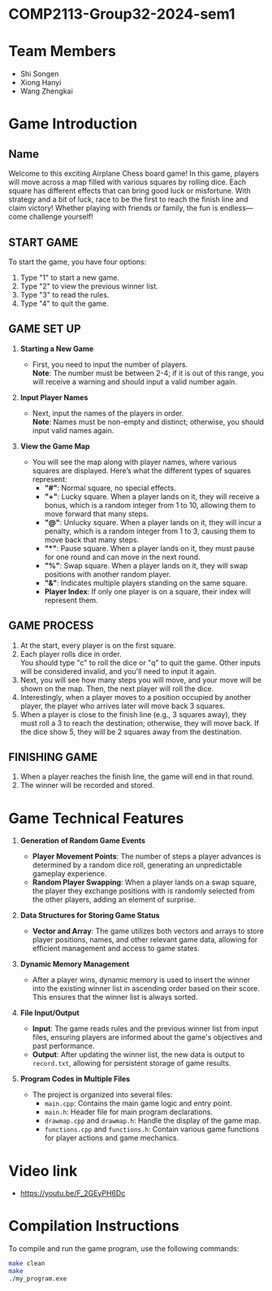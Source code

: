 # COMP2113-Group32-2024-sem1
# Team Members
- Shi Songen 
- Xiong Hanyi
- Wang Zhengkai

# Game Introduction

## Name
Welcome to this exciting Airplane Chess board game! In this game, players will move across a map filled with various squares by rolling dice. Each square has different effects that can bring good luck or misfortune. With strategy and a bit of luck, race to be the first to reach the finish line and claim victory! Whether playing with friends or family, the fun is endless—come challenge yourself!

## START GAME
To start the game, you have four options:
1. Type "1" to start a new game.
2. Type "2" to view the previous winner list.
3. Type "3" to read the rules.
4. Type "4" to quit the game.

## GAME SET UP
1. **Starting a New Game**
   - First, you need to input the number of players.  
   **Note**: The number must be between 2-4; if it is out of this range, you will receive a warning and should input a valid number again.
   
2. **Input Player Names**
   - Next, input the names of the players in order.  
   **Note**: Names must be non-empty and distinct; otherwise, you should input valid names again.
   
3. **View the Game Map**
   - You will see the map along with player names, where various squares are displayed. Here’s what the different types of squares represent: 
     - **"#"**: Normal square, no special effects.
     - **"+"**: Lucky square. When a player lands on it, they will receive a bonus, which is a random integer from 1 to 10, allowing them to move forward that many steps.
     - **"@"**: Unlucky square. When a player lands on it, they will incur a penalty, which is a random integer from 1 to 3, causing them to move back that many steps.
     - **"*"**: Pause square. When a player lands on it, they must pause for one round and can move in the next round.
     - **"%"**: Swap square. When a player lands on it, they will swap positions with another random player.
     - **"&"**: Indicates multiple players standing on the same square.
     - **Player Index**: If only one player is on a square, their index will represent them.

## GAME PROCESS
1. At the start, every player is on the first square.
2. Each player rolls dice in order.  
   You should type "c" to roll the dice or "q" to quit the game. Other inputs will be considered invalid, and you'll need to input it again.
3. Next, you will see how many steps you will move, and your move will be shown on the map. Then, the next player will roll the dice.
4. Interestingly, when a player moves to a position occupied by another player, the player who arrives later will move back 3 squares.
5. When a player is close to the finish line (e.g., 3 squares away), they must roll a 3 to reach the destination; otherwise, they will move back. If the dice show 5, they will be 2 squares away from the destination.

## FINISHING GAME
1. When a player reaches the finish line, the game will end in that round.
2. The winner will be recorded and stored.

# Game Technical Features

1. **Generation of Random Game Events**
   - **Player Movement Points**: The number of steps a player advances is determined by a random dice roll, generating an unpredictable gameplay experience.
   - **Random Player Swapping**: When a player lands on a swap square, the player they exchange positions with is randomly selected from the other players, adding an element of surprise.

2. **Data Structures for Storing Game Status**
   - **Vector and Array**: The game utilizes both vectors and arrays to store player positions, names, and other relevant game data, allowing for efficient management and access to game states.

3. **Dynamic Memory Management**
   - After a player wins, dynamic memory is used to insert the winner into the existing winner list in ascending order based on their score. This ensures that the winner list is always sorted.

4. **File Input/Output**
   - **Input**: The game reads rules and the previous winner list from input files, ensuring players are informed about the game's objectives and past performance.
   - **Output**: After updating the winner list, the new data is output to `record.txt`, allowing for persistent storage of game results.

5. **Program Codes in Multiple Files**
   - The project is organized into several files:
     - `main.cpp`: Contains the main game logic and entry point.
     - `main.h`: Header file for main program declarations.
     - `drawmap.cpp` and `drawmap.h`: Handle the display of the game map.
     - `functions.cpp` and `functions.h`: Contain various game functions for player actions and game mechanics.

# Video link
   - https://youtu.be/F_2GEyPH6Dc


# Compilation Instructions
To compile and run the game program, use the following commands:

```bash
make clean  
make         
./my_program.exe


